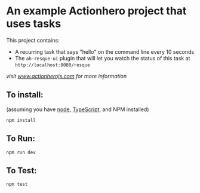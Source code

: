 # An example Actionhero project that uses tasks

This project contains:

- A recurring task that says "hello" on the command line every 10 seconds
- The `ah-resque-ui` plugin that will let you watch the status of this task at `http://localhost:8080/resque`

_visit www.actionherojs.com for more information_

## To install:

(assuming you have [node](http://nodejs.org/), [TypeScript](https://www.typescriptlang.org/), and NPM installed)

`npm install`

## To Run:

`npm run dev`

## To Test:

`npm test`
